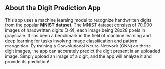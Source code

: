 ## About the Digit Prediction App

This app uses a machine learning model to recognize handwritten digits from the popular **MNIST dataset**. The MNIST dataset consists of 70,000 images of handwritten digits (0-9), each image being 28x28 pixels in grayscale. It has been a benchmark in the field of machine learning and deep learning for tasks involving image classification and pattern recognition. By training a Convolutional Neural Network (CNN) on these digit images, the app can accurately predict the digit present in an uploaded image. Simply upload an image of a digit, and the app will analyze it and provide its prediction!

